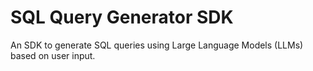 # SQL Query Generator SDK

An SDK to generate SQL queries using Large Language Models (LLMs) based on user input.
